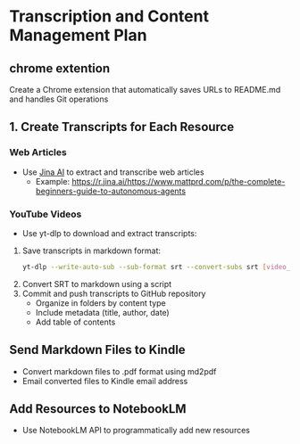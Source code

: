 # Transcription and Content Management Plan

## chrome extention

Create a Chrome extension that automatically saves URLs to README.md and handles Git operations

## 1. Create Transcripts for Each Resource

### Web Articles
- Use [Jina AI](https://r.jina.ai/) to extract and transcribe web articles
  - Example: https://r.jina.ai/https://www.mattprd.com/p/the-complete-beginners-guide-to-autonomous-agents

### YouTube Videos
- Use yt-dlp to download and extract transcripts:

1. Save transcripts in markdown format:
   ```bash
   yt-dlp --write-auto-sub --sub-format srt --convert-subs srt [video_url]
   ```
2. Convert SRT to markdown using a script
3. Commit and push transcripts to GitHub repository
   - Organize in folders by content type
   - Include metadata (title, author, date)
   - Add table of contents

## Send Markdown Files to Kindle
- Convert markdown files to .pdf format using md2pdf
- Email converted files to Kindle email address

## Add Resources to NotebookLM
- Use NotebookLM API to programmatically add new resources
